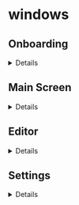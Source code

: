 # windows

## Onboarding
<details>

![onboarding](onboarding.png)
![sign-up-error](sign-up-error.png)
![import-error](import-error.png)
![import-in-progress](import-in-progress.png)

</details>

## Main Screen
<details>

![home](home.png)
![file-tree-context-menu](file-tree-context-menu.png)
![rename](rename.png)
![confirm-sign-out](confirm-sign-out.png)

</details>

## Editor
<details>

![editor-drawing](editor-drawing.png)
![editor-markdown](editor-markdown.png)

</details>

## Settings
<details>

![settings](settings.png)

</details>
